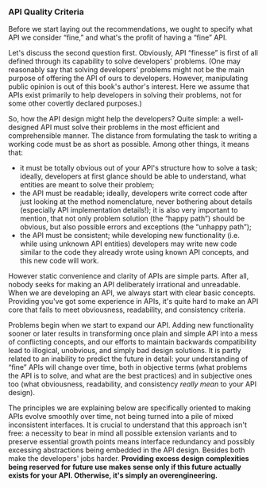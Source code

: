 ### API Quality Criteria

Before we start laying out the recommendations, we ought to specify what API we consider “fine,” and what's the profit of having a “fine” API.

Let's discuss the second question first. Obviously, API “finesse” is first of all defined through its capability to solve developers' problems. (One may reasonably say that solving developers' problems might not be the main purpose of offering the API of ours to developers. However, manipulating public opinion is out of this book's author's interest. Here we assume that APIs exist primarily to help developers in solving their problems, not for some other covertly declared purposes.)

So, how the API design might help the developers? Quite simple: a well-designed API must solve their problems in the most efficient and comprehensible manner. The distance from formulating the task to writing a working code must be as short as possible. Among other things, it means that:
  * it must be totally obvious out of your API's structure how to solve a task; ideally, developers at first glance should be able to understand, what entities are meant to solve their problem;
  * the API must be readable; ideally, developers write correct code after just looking at the method nomenclature, never bothering about details (especially API implementation details!); it is also very important to mention, that not only problem solution (the “happy path”) should be obvious, but also possible errors and exceptions (the “unhappy path”);
  * the API must be consistent; while developing new functionality (i.e. while using unknown API entities) developers may write new code similar to the code they already wrote using known API concepts, and this new code will work.

However static convenience and clarity of APIs are simple parts. After all, nobody seeks for making an API deliberately irrational and unreadable. When we are developing an API, we always start with clear basic concepts. Providing you've got some experience in APIs, it's quite hard to make an API core that fails to meet obviousness, readability, and consistency criteria.

Problems begin when we start to expand our API. Adding new functionality sooner or later results in transforming once plain and simple API into a mess of conflicting concepts, and our efforts to maintain backwards compatibility lead to illogical, unobvious, and simply bad design solutions. It is partly related to an inability to predict the future in detail: your understanding of “fine” APIs will change over time, both in objective terms (what problems the API is to solve, and what are the best practices) and in subjective ones too (what obviousness, readability, and consistency *really mean* to your API design).

The principles we are explaining below are specifically oriented to making APIs evolve smoothly over time, not being turned into a pile of mixed inconsistent interfaces. It is crucial to understand that this approach isn't free: a necessity to bear in mind all possible extension variants and to preserve essential growth points means interface redundancy and possibly excessing abstractions being embedded in the API design. Besides both make the developers' jobs harder. **Providing excess design complexities being reserved for future use makes sense only if this future actually exists for your API. Otherwise, it's simply an overengineering.**
